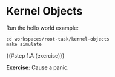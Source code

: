 <!--
    Copyright 2024, Colias Group, LLC

    SPDX-License-Identifier: CC-BY-SA-4.0
-->

# Kernel Objects

Run the hello world example:

```
cd workspaces/root-task/kernel-objects
make simulate
```

{{#step 1.A (exercise)}}

**Exercise:** Cause a panic.
